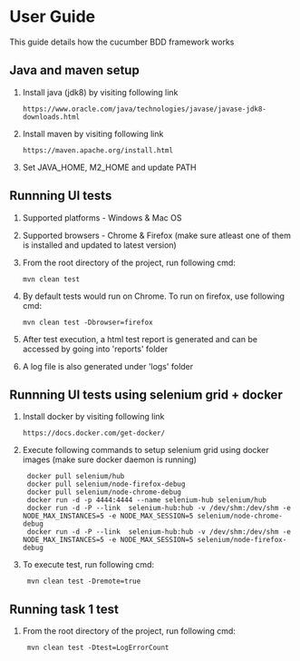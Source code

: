 # User Guide

This guide details how the cucumber BDD framework works

## Java and maven setup

1. Install java (jdk8) by visiting following link 

   ```
   https://www.oracle.com/java/technologies/javase/javase-jdk8-downloads.html
   ```
   
2. Install maven by visiting following link

   ```
   https://maven.apache.org/install.html
   ```
   
3. Set JAVA_HOME, M2_HOME and update PATH



## Runnning UI tests

1. Supported platforms - Windows & Mac OS

2. Supported browsers - Chrome & Firefox (make sure atleast one of them is installed and updated to latest version)

3. From the root directory of the project, run following cmd:

      ```
     mvn clean test
     ```
4. By default tests would run on Chrome. To run on firefox, use following cmd:
   
     ```
     mvn clean test -Dbrowser=firefox
   ```

5. After test execution, a html test report is generated and can be accessed by going into 'reports' folder

6. A log file is also generated under 'logs' folder


## Runnning UI tests using selenium grid + docker

1. Install docker by visiting following link
   
      ```
      https://docs.docker.com/get-docker/
      ```
2. Execute following commands to setup selenium grid using docker images (make sure docker daemon is running)

    ```
     docker pull selenium/hub
     docker pull selenium/node-firefox-debug
     docker pull selenium/node-chrome-debug
     docker run -d -p 4444:4444 --name selenium-hub selenium/hub
     docker run -d -P --link  selenium-hub:hub -v /dev/shm:/dev/shm -e NODE_MAX_INSTANCES=5 -e NODE_MAX_SESSION=5 selenium/node-chrome-debug
     docker run -d -P --link  selenium-hub:hub -v /dev/shm:/dev/shm -e NODE_MAX_INSTANCES=5 -e NODE_MAX_SESSION=5 selenium/node-firefox-debug
    ```
3. To execute test, run following cmd:
    
      ```
       mvn clean test -Dremote=true
     ```
   
## Running task 1 test

1. From the root directory of the project, run following cmd:
   
    ```
     mvn clean test -Dtest=LogErrorCount
    ```   